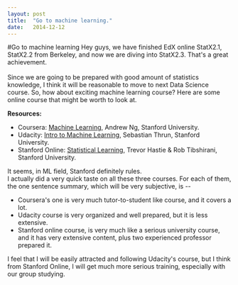 ```yaml
---
layout: post
title:  "Go to machine learning."
date:   2014-12-12
---
```


#Go to machine learning
Hey guys, we have finished EdX online StatX2.1, StatX2.2 from Berkeley, and now we are diving into StatX2.3. That's a great achievement.  
<br>
Since we are going to be prepared with good amount of statistics knowledge, I think it will be reasonable to move to next Data Science course. So, how about exciting machine learning course? Here are some online course that might be worth to look at.  

**Resources:**

- Coursera: [Machine Learning][1], Andrew Ng, Stanford University.  
- Udacity: [Intro to Machine Learning][2], Sebastian Thrun, Stanford University.
- Stanford Online: [Statistical Learning][3], Trevor Hastie & Rob Tibshirani, Stanford University.

It seems, in ML field, Stanford definitely rules.   
I actually did a very quick taste on all these three courses. For each of them, the one sentence summary, which will be very subjective, is --  

- Coursera's one is very much tutor-to-student like course, and it covers a lot.  
- Udacity course is very organized and well prepared, but it is less extensive.  
- Stanford online course, is very much like a serious university course, and it has very extensive content, plus two experienced professor prepared it. 

I feel that I will be easily attracted and following Udacity's course, but I think from Stanford Online, I will get much more serious training, especially with our group studying.  


[1]: https://class.coursera.org/ml-007
[2]: https://www.udacity.com/course/ud120
[3]:https://class.stanford.edu/courses/HumanitiesandScience/StatLearning/Winter2015/about
